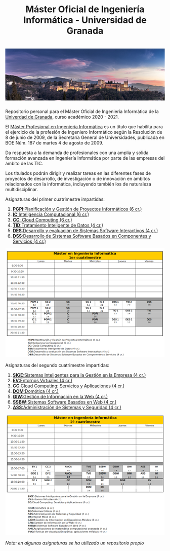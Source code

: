 <h1 align="center">Máster Oficial de Ingeniería Informática - Universidad de Granada</h1>

# ![Alhambra](00_img/alhambra.jpg)  

Repositorio personal para el Máster Oficial de Ingeniería Informática de la [Univerdad de Granada](https://www.ugr.es/), curso académico 2020 - 2021.

 El [Máster Profesional en Ingeniería Informática](https://masteres.ugr.es/ing-informatica/) es un título que habilita para el ejercicio de la profesión de Ingeniero Informático según la Resolución de 8 de junio de 2009, de la Secretaría General de Universidades, publicada en BOE Núm. 187 de martes 4 de agosto de 2009.

Da respuesta a la demanda de profesionales con una amplia y sólida formación avanzada en Ingeniería Informática por parte de las empresas del ámbito de las TIC.

Los titulados podrán dirigir y realizar tareas en las diferentes fases de proyectos de desarrollo, de investigación o de innovación en ámbitos relacionados con la informática, incluyendo también los de naturaleza multidisciplinar. 

Asignaturas del primer cuatrimestre impartidas:

1. [**PGPI**:Planificación y Gestión de Proyectos Informáticos (6 cr.)](https://github.com/alvarodelaflor/mii_ugr/tree/main/01_PGPI)
2. [**IC**:Inteligencia Computacional (6 cr.)](https://github.com/alvarodelaflor/mii_ugr/tree/main/01_IC)
3. [**CC**: Cloud Computing (6 cr.)](https://github.com/alvarodelaflor/mii_ugr/tree/main/01_CC)
4. [**TID**:Tratamiento Inteligente de Datos (4 cr.)](https://github.com/alvarodelaflor/mii_ugr/tree/main/01_TID)
5. [**DES**:Desarrollo y evaluación de Sistemas Software Interactivos (4 cr.)](https://github.com/alvarodelaflor/mii_ugr/tree/main/01_DES)
6. [**DSS**:Desarrollo de Sistemas Software Basados en Componentes y Servicios (4 cr.)](https://github.com/alvarodelaflor/mii_ugr/tree/main/01_DSS)

![Horario primer cuatrimestre](00_img/00_horario.png)

Asignaturas del segundo cuatrimestre impartidas:

1. [**SIGE**:Sistemas Inteligentes para la Gestión en la Empresa (4 cr.)](https://github.com/alvarodelaflor/mii_ugr/tree/main/02_SIGE)
2. [**EV**:Entornos Virtuales (4 cr.)](https://github.com/alvarodelaflor/mii_ugr/tree/main/02_EV)
3. [**CC**:Cloud Computing: Servicios y Aplicaciones (4 cr.)](https://github.com/alvarodelaflor/mii_ugr/tree/main/02_CC2)
4. [**DOM**:Domótica (4 cr.)](https://github.com/alvarodelaflor/mii_ugr/tree/main/02_DOM)
5. [**GIW**:Gestión de Información en la Web (4 cr.)](https://github.com/alvarodelaflor/mii_ugr/tree/main/02_GIW)
6. [**SSBW**:Sistemas Software Basados en Web (4 cr.)](https://github.com/alvarodelaflor/mii_ugr/tree/main/02_SSBW)
7. [**ASS**:Administración de Sistemas y Seguridad (4 cr.)](https://github.com/alvarodelaflor/mii_ugr/tree/main/02_ASS)

![Horario segundo cuatrimestre](00_img/01_horario.png)

*Nota: en algunas asignaturas se ha utilizado un repositorio propio* 